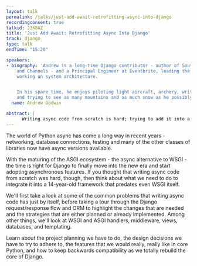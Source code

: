 ```yaml
---
layout: talk
permalink: /talks/just-add-await-retrofitting-async-into-django
recordingconsent: true
talkid: J3X8AZ
title: 'Just Add Await: Retrofitting Async Into Django'
track: django
type: talk
endTime: "15:20"

speakers:
- biography: 'Andrew is a long-time Django contributor - author of South, Django Migrations,
    and Channels - and a Principal Engineer at Eventbrite, leading the SRE team and
    working on system architecture.


    In his spare time, he enjoys piloting light aircraft, archery, writing video games,
    and trying to see as many mountains and as much snow as he possibly can.'
  name: Andrew Godwin

abstract: | 
      Writing async code from scratch is hard; trying to add it into a large, existing framework is harder. Learn about the problems we face trying to make Django async while maintaining backwards compatibility, as well as the problems maintaining hybrid sync-and-async Python codebases in general.
---
```


The world of Python async has come a long way in recent years - networking, database connections, testing and many of the other classes of libraries now have async versions available.

With the maturing of the ASGI ecosystem - the async alternative to WSGI - the time is right for Django to finally move into the new era and start adopting asynchronous features. If you thought that writing async code from scratch was hard, though, then think about what we need to do to integrate it into a 14-year-old framework that predates even WSGI itself.

We'll first take a look at some of the common problems that writing async code has just by itself, before taking a tour through the Django request/response flow and ORM to highlight the changes that are needed and the strategies that are either planned or already implemented. Among other things, we'll look at WSGI and ASGI handlers, middleware, views, databases, and templating. 

Learn about the project planning we have to do, the design decisions we have to try to adhere to, the features that we would really, really like in core Python, and how to keep backwards compatibility as we totally rebuild the core of Django.
